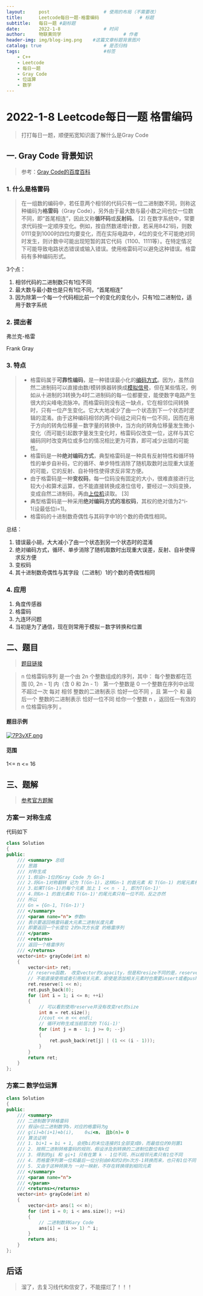 ```yaml
---
layout:     post   				    # 使用的布局（不需要改）
title:      Leetcode每日一题-格雷编码 				# 标题 
subtitle:   每日一题 #副标题
date:       2022-1-8 				# 时间
author:     物联黄同学 						# 作者
header-img: img/blog-img.png 	#这篇文章标题背景图片
catalog: true 						# 是否归档
tags:								#标签
    - C++
    - Leetcode
    - 每日一题
    - Gray Code
    - 位运算
    - 数学
---
```



# 2022-1-8 Leetcode每日一题 格雷编码

> 打打每日一题，顺便拓宽知识面了解什么是Gray Code



## 一. Gray Code 背景知识

> 参考：[Gray Code的百度百科](https://baike.baidu.com/item/%E6%A0%BC%E9%9B%B7%E7%A0%81)

### 1. 什么是格雷码

> 在一组数的编码中，若任意两个相邻的代码只有一位二进制数不同，则称这种编码为**格雷码**（Gray Code），另外由于最大数与最小数之间也仅一位数不同，即“首尾相连”，因此又称**循环码**或**反射码**。 [2] 在数字系统中，常要求代码按一定顺序变化。例如，按自然数递增计数，若采用8421码，则数0111变到1000时四位均要变化，而在实际电路中，4位的变化不可能绝对同时发生，则计数中可能出现短暂的其它代码（1100、1111等）。在特定情况下可能导致电路状态错误或输入错误。使用格雷码可以避免这种错误。格雷码有多种编码形式。

3个点：

1. 相邻代码的二进制数只有1位不同
2. 最大数与最小数也是只有1位不同，“首尾相连”
3. 因为除第一个每一个代码相比前一个的变化的变化小，只有1位二进制位，适用于数字系统

### 2. 提出者

弗兰克-格雷

Frank Gray

### 3. 特点

> - 格雷码属于**可靠性编码**，是一种错误最小化的[编码方式](https://baike.baidu.com/item/编码方式)。因为，虽然自然二进制码可以直接由数/模转换器转换成[模拟信号](https://baike.baidu.com/item/模拟信号)，但在某些情况，例如从十进制的3转换为4时二进制码的每一位都要变，能使数字电路产生很大的尖峰电流脉冲。而格雷码则没有这一缺点，它在相邻位间转换时，只有一位产生变化。它大大地减少了由一个状态到下一个状态时逻辑的混淆。由于这种编码相邻的两个码组之间只有一位不同，因而在用于方向的转角位移量－数字量的转换中，当方向的转角位移量发生微小变化（而可能引起数字量发生变化时，格雷码仅改变一位，这样与其它编码同时改变两位或多位的情况相比更为可靠，即可减少出错的可能性。
> - 格雷码是一种**绝对编码方式**，典型格雷码是一种具有反射特性和循环特性的单步自补码，它的循环、单步特性消除了随机取数时出现重大误差的可能，它的反射、自补特性使得求反非常方便。
> - 由于格雷码是一种**变权码**，每一位码没有固定的大小，很难直接进行比较大小和算术运算，也不能直接转换成液位信号，要经过一次码变换，变成自然二进制码，再由[上位机](https://baike.baidu.com/item/上位机)读取。 [3] 
> - 典型格雷码是一种采用**绝对编码方式的准权码**，其权的绝对值为2^i-1(设最低位i=1)。
> - 格雷码的十进制数奇偶性与其码字中1的个数的奇偶性相同。

总结：

1. 错误最小胡，大大减小了由一个状态到另一个状态时的混淆
2. 绝对编码方式，循环、单步消除了随机取数时出现重大误差，反射、自补使得求反方便
3. 变权码
4. 其十进制数奇偶性与其字段（二进制）1的个数的奇偶性相同

### 4. 应用

1. 角度传感器
2. 格雷码
3. 九连环问题
4. 当初是为了通信，现在则常用于模拟－数字转换和位置



## 二、题目

> [题目链接](https://leetcode-cn.com/problems/gray-code/)

> n 位格雷码序列 是一个由 2n 个整数组成的序列，其中：
> 每个整数都在范围 [0, 2n - 1] 内（含 0 和 2n - 1）
> 第一个整数是 0
> 一个整数在序列中出现 不超过一次
> 每对 相邻 整数的二进制表示 恰好一位不同 ，且
> 第一个 和 最后一个 整数的二进制表示 恰好一位不同
> 给你一个整数 n ，返回任一有效的 n 位格雷码序列 。

#### 题目示例

[![7P3vXF.png](https://s4.ax1x.com/2022/01/08/7P3vXF.png)](https://imgtu.com/i/7P3vXF)

#### 范围

 1<= n <= 16



## 三、题解

> [参考官方题解](https://leetcode-cn.com/problems/gray-code/solution/ge-lei-bian-ma-by-leetcode-solution-cqi7/)

### 方案一 对称生成

代码如下

```cpp
class Solution
{
public:
	/// <summary> 总结
	/// 思路
	/// 对称生成
	/// 1.假设n-1位的Gray Code 为 Gn-1
	/// 2.将Gn-1对称翻转 记为 T(Gn-1)，这样Gn-1 的首元素 和 T(Gn-1) 的尾元素相同
	/// 3.如果T(Gn-1)的每个元素 加上 1 << n - 1, 即为T(Gn-1)'
	/// 4.则Gn-1 的首元素和 T(Gn-1)'的尾元素只有一位不同，反之亦然
	/// 所以
	/// Gn = {Gn-1, T(Gn-1)'}
	/// </summary>
	/// <param name="n"> 参数n
	/// 表示要返回格雷码最大元素二进制长度元素
	/// 即要返回一个长度位 2的n次方长度 的格雷序列
	/// </param>
	/// <returns>
	/// 返回一个格雷序列
	/// </returns>
	vector<int> grayCode(int n)
	{
		vector<int> ret;
		// reserve函数， 改变vector的capacity，但是和resize不同的是，reserve使用后
		// 不能直接使用或者引用相关元素，即使是添加相关元素时也需要insert或者push_back
		ret.reserve(1 << n);
		ret.push_back(0);
		for (int i = 1; i <= n; ++i)
		{
			// 可以看到使用reserve并没有改变ret的size
			int m = ret.size();
			//cout << m << endl;
			// 循环对称生成当前层次的 T(Gi-1)'
			for (int j = m - 1; j >= 0; --j)
			{
				ret.push_back(ret[j] | (1 << (i - 1)));
			}
		}
		return ret;
	}
};

```



### 方案二 数学位运算

```cpp
class Solution
{
public:
	/// <summary>
	/// 二进制数字转格雷码
	/// 假设n位二进制数字b，对应的格雷码为g
	/// g(i)=b(i+1)⊕b(i),    0≤i<n， 且b(n)= 0
	/// 算法证明
	/// 1. bi+1 = bi + 1, 会把bi的末位连接的1全部变成0，而最低位的0则置1
	/// 2. 按照二进制转格雷码的规则，假设涉及到转换的二进制位数位有k位
	/// 3. 得到的gi 和 gi+1 只有在第 k - 1位不同，所以相邻元素只有1位不同
	/// 4. 而格雷序列第一位和最后一位分别由0和的2的n次方-1转换而来，也只有1位不同
	/// 5. 又由于这种转换为 一对一映射，不存在转换得到相同元素
	/// </summary>
	/// <param name="n">
	/// </param>
	/// <returns></returns>
	vector<int> grayCode(int n)
	{
		vector<int> ans(1 << n);
		for (int i = 0; i < ans.size(); ++i)
		{
			// 二进制数转Gary Code
			ans[i] = (i >> 1) ^ i;
		}
		return ans;
	}
};

```



## 后话

> 溜了，去复习线代和信安了，不能摆烂了！！！

